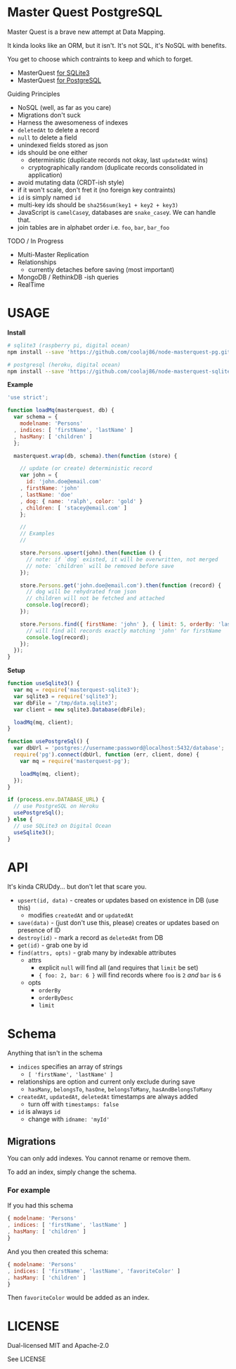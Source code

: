 Master Quest PostgreSQL
============

Master Quest is a brave new attempt at Data Mapping.

It kinda looks like an ORM, but it isn't. It's not SQL, it's NoSQL with benefits.

You get to choose which contraints to keep and which to forget.

* MasterQuest [for SQLite3](https://github.com/coolaj86/node-masterquest-sqlite3)
* MasterQuest [for PostgreSQL](https://github.com/coolaj86/node-masterquest-pg)

Guiding Principles

* NoSQL (well, as far as you care)
* Migrations don't suck
* Harness the awesomeness of indexes
* `deletedAt` to delete a record
* `null` to delete a field
* unindexed fields stored as json
* ids should be one either
  * deterministic (duplicate records not okay, last `updatedAt` wins)
  * cryptographically random (duplicate records consolidated in application)
* avoid mutating data (CRDT-ish style)
* if it won't scale, don't fret it (no foreign key contraints)
* `id` is simply named `id`
* multi-key ids should be `sha256sum(key1 + key2 + key3)`
* JavaScript is `camelCase`y, databases are `snake_case`y. We can handle that.
* join tables are in alphabet order i.e. `foo`, `bar`, `bar_foo`

TODO / In Progress

* Multi-Master Replication
* Relationships
  * currently detaches before saving (most important)
* MongoDB / RethinkDB -ish queries
* RealTime

USAGE
=====

**Install**

```bash
# sqlite3 (raspberry pi, digital ocean)
npm install --save 'https://github.com/coolaj86/node-masterquest-pg.git'

# postgresql (heroku, digital ocean)
npm install --save 'https://github.com/coolaj86/node-masterquest-sqlite3.git'
```

**Example**
```javascript
'use strict';

function loadMq(masterquest, db) {
  var schema = {
    modelname: 'Persons'
  , indices: [ 'firstName', 'lastName' ]
  , hasMany: [ 'children' ]
  };

  masterquest.wrap(db, schema).then(function (store) {

    // update (or create) deterministic record
    var john = {
      id: 'john.doe@email.com'
    , firstName: 'john'
    , lastName: 'doe'
    , dog: { name: 'ralph', color: 'gold' }
    , children: [ 'stacey@email.com' ]
    };

    //
    // Examples
    //

    store.Persons.upsert(john).then(function () {
      // note: if `dog` existed, it will be overwritten, not merged
      // note: `children` will be removed before save
    });

    store.Persons.get('john.doe@email.com').then(function (record) {
      // dog will be rehydrated from json
      // children will not be fetched and attached
      console.log(record);
    });

    store.Persons.find({ firstName: 'john' }, { limit: 5, orderBy: 'lastName' }).then(function (records) {
      // will find all records exactly matching 'john' for firstName
      console.log(record);
    });
  });
}
```

**Setup**
```javascript
function useSqlite3() {
  var mq = require('masterquest-sqlite3');
  var sqlite3 = require('sqlite3');
  var dbFile = '/tmp/data.sqlite3';
  var client = new sqlite3.Database(dbFile);

  loadMq(mq, client);
}

function usePostgreSql() {
  var dbUrl = 'postgres://username:password@localhost:5432/database';
  require('pg').connect(dbUrl, function (err, client, done) {
    var mq = require('masterquest-pg');

    loadMq(mq, client);
  });
}

if (process.env.DATABASE_URL) {
  // use PostgreSQL on Heroku
  usePostgreSql();
} else {
  // use SQLite3 on Digital Ocean
  useSqlite3();
}
```

API
===

It's kinda CRUDdy... but don't let that scare you.

* `upsert(id, data)` - creates or updates based on existence in DB (use this)
  * modifies `createdAt` and or `updatedAt`
* `save(data)` - (just don't use this, please) creates or updates based on presence of ID
* `destroy(id)` - mark a record as `deletedAt` from DB
* `get(id)` - grab one by id
* `find(attrs, opts)` - grab many by indexable attributes
  * attrs
    * explicit `null` will find all (and requires that `limit` be set)
    * `{ foo: 2, bar: 6 }` will find records where `foo` is `2` *and* `bar` is `6`
  * opts
    * `orderBy`
    * `orderByDesc`
    * `limit`

Schema
======

Anything that isn't in the schema

* `indices` specifies an array of strings
  * `[ 'firstName', 'lastName' ]`
* relationships are option and current only exclude during save
  * `hasMany`, `belongsTo`, `hasOne`, `belongsToMany`, `hasAndBelongsToMany`
* `createdAt`, `updatedAt`, `deletedAt` timestamps are always added
  * turn off with `timestamps: false`
* `id` is always `id`
  * change with `idname: 'myId'`

Migrations
----------

You can only add indexes. You cannot rename or remove them.

To add an index, simply change the schema.

### For example

If you had this schema

```javascript
{ modelname: 'Persons'
, indices: [ 'firstName', 'lastName' ]
, hasMany: [ 'children' ]
}
```

And you then created this schema:

```javascript
{ modelname: 'Persons'
, indices: [ 'firstName', 'lastName', 'favoriteColor' ]
, hasMany: [ 'children' ]
}
```

Then `favoriteColor` would be added as an index.


LICENSE
=======

Dual-licensed MIT and Apache-2.0

See LICENSE
